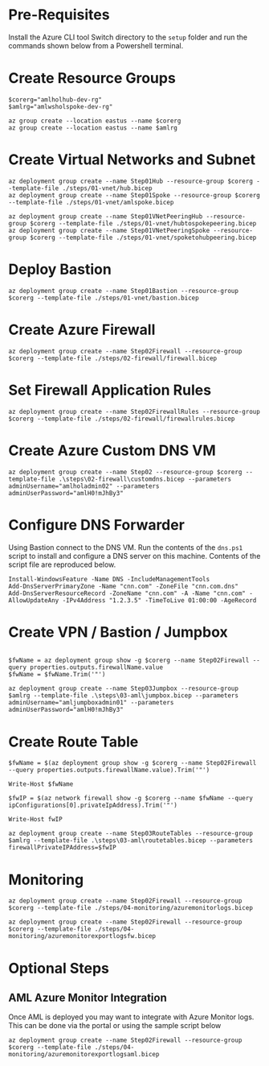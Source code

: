 # Pre-Requisites
Install the Azure CLI tool
Switch directory to the ```setup``` folder and run the commands shown below from a Powershell terminal. 

# Create Resource Groups

```
$corerg="amlholhub-dev-rg"
$amlrg="amlwsholspoke-dev-rg"

az group create --location eastus --name $corerg
az group create --location eastus --name $amlrg
```

# Create Virtual Networks and Subnet
```
az deployment group create --name Step01Hub --resource-group $corerg --template-file ./steps/01-vnet/hub.bicep
az deployment group create --name Step01Spoke --resource-group $corerg --template-file ./steps/01-vnet/amlspoke.bicep
```

```
az deployment group create --name Step01VNetPeeringHub --resource-group $corerg --template-file ./steps/01-vnet/hubtospokepeering.bicep
az deployment group create --name Step01VNetPeeringSpoke --resource-group $corerg --template-file ./steps/01-vnet/spoketohubpeering.bicep
```

# Deploy Bastion

```
az deployment group create --name Step01Bastion --resource-group $corerg --template-file ./steps/01-vnet/bastion.bicep
```

# Create Azure Firewall
```
az deployment group create --name Step02Firewall --resource-group $corerg --template-file ./steps/02-firewall/firewall.bicep
```

# Set Firewall Application Rules

```
az deployment group create --name Step02FirewallRules --resource-group $corerg --template-file ./steps/02-firewall/firewallrules.bicep
```

# Create Azure Custom DNS VM
```
az deployment group create --name Step02 --resource-group $corerg --template-file .\steps\02-firewall\customdns.bicep --parameters adminUsername="amlholadmin02" --parameters adminUserPassword="amlH0!mJhBy3"
```

# Configure DNS Forwarder
Using Bastion connect to the DNS VM. Run the contents of the ```dns.ps1``` script to install and configure a DNS server on this machine. Contents of the script file are reproduced below. 

```
Install-WindowsFeature -Name DNS -IncludeManagementTools 
Add-DnsServerPrimaryZone -Name "cnn.com" -ZoneFile "cnn.com.dns"
Add-DnsServerResourceRecord -ZoneName "cnn.com" -A -Name "cnn.com" -AllowUpdateAny -IPv4Address "1.2.3.5" -TimeToLive 01:00:00 -AgeRecord
```

# Create VPN / Bastion / Jumpbox

```

$fwName = az deployment group show -g $corerg --name Step02Firewall --query properties.outputs.firewallName.value
$fwName = $fwName.Trim('"')

az deployment group create --name Step03Jumpbox --resource-group $amlrg --template-file .\steps\03-aml\jumpbox.bicep --parameters adminUsername="amljumpboxadmin01" --parameters adminUserPassword="amlH0!mJhBy3"
```

# Create Route Table

```
$fwName = $(az deployment group show -g $corerg --name Step02Firewall --query properties.outputs.firewallName.value).Trim('"')

Write-Host $fwName

$fwIP = $(az network firewall show -g $corerg --name $fwName --query ipConfigurations[0].privateIpAddress).Trim('"')

Write-Host fwIP

az deployment group create --name Step03RouteTables --resource-group $amlrg --template-file .\steps\03-aml\routetables.bicep --parameters firewallPrivateIPAddress=$fwIP

```

# Monitoring

```
az deployment group create --name Step02Firewall --resource-group $corerg --template-file ./steps/04-monitoring/azuremonitorlogs.bicep

```

```
az deployment group create --name Step02Firewall --resource-group $corerg --template-file ./steps/04-monitoring/azuremonitorexportlogsfw.bicep

```

# Optional Steps

## AML Azure Monitor Integration
Once AML is deployed you may want to integrate with Azure Monitor logs. This can be done via the portal or using the sample script below

```
az deployment group create --name Step02Firewall --resource-group $corerg --template-file ./steps/04-monitoring/azuremonitorexportlogsaml.bicep

```







